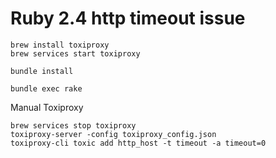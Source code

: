 # Ruby 2.4 http timeout issue

    brew install toxiproxy
    brew services start toxiproxy
<!-- -->

    bundle install

    bundle exec rake

Manual Toxiproxy

    brew services stop toxiproxy
    toxiproxy-server -config toxiproxy_config.json
    toxiproxy-cli toxic add http_host -t timeout -a timeout=0

